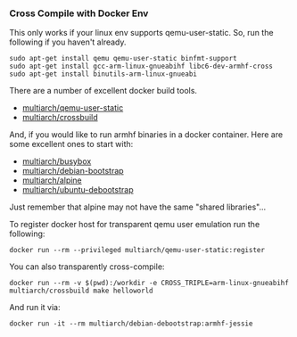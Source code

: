 ### Cross Compile with Docker Env

This only works if your linux env supports qemu-user-static. So, run the following if you haven't already.

```
sudo apt-get install qemu qemu-user-static binfmt-support 
sudo apt-get install gcc-arm-linux-gnueabihf libc6-dev-armhf-cross  
sudo apt-get install binutils-arm-linux-gnueabi
```

There are a number of excellent docker build tools.

* [multiarch/qemu-user-static](https://hub.docker.com/r/multiarch/qemu-user-static/)
* [multiarch/crossbuild](https://hub.docker.com/r/multiarch/crossbuild/)

And, if you would like to run armhf binaries in a docker container. Here are some excellent ones to start with:

* [multiarch/busybox](https://hub.docker.com/r/multiarch/busybox/)
* [multiarch/debian-bootstrap](https://hub.docker.com/r/multiarch/debian-debootstrap/)
* [multiarch/alpine](https://hub.docker.com/r/multiarch/alpine/)
* [multiarch/ubuntu-debootstrap](https://hub.docker.com/r/multiarch/ubuntu-debootstrap/)

Just remember that alpine may not have the same "shared libraries"...

To register docker host for transparent qemu user emulation run the following:
```
docker run --rm --privileged multiarch/qemu-user-static:register
```

You can also transparently cross-compile:

```
docker run --rm -v $(pwd):/workdir -e CROSS_TRIPLE=arm-linux-gnueabihf multiarch/crossbuild make helloworld
```

And run it via:

```docker run -it --rm multiarch/debian-debootstrap:armhf-jessie```



